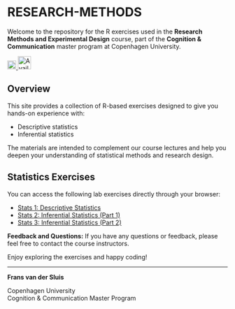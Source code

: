 # RESEARCH-METHODS

Welcome to the repository for the R exercises used in the **Research Methods and Experimental Design** course, part of the **Cognition & Communication** master program at Copenhagen University.

<p align="left">
  <a href="https://creativecommons.org/licenses/by-sa/4.0/">
    <img src="https://img.shields.io/badge/License-CC%20BY--SA%204.0-lightgrey.svg" height="20" alt="License: CC BY-SA 4.0">
  </a>
  <a href="https://fsluis.github.io/research-methods/">
    <img src="https://user-images.githubusercontent.com/33416429/92813512-27f0bb80-f376-11ea-8562-ee2b3e416aec.png" height="30" alt="Available on Github">
  </a>
</p>



## Overview

This site provides a collection of R-based exercises designed to give you hands-on experience with:
- Descriptive statistics
- Inferential statistics

The materials are intended to complement our course lectures and help you deepen your understanding of statistical methods and research design.

## Statistics Exercises

You can access the following lab exercises directly through your browser:

- [Stats 1: Descriptive Statistics](https://fsluis.github.io/research-methods/stats1_descriptive_stats.html)
- [Stats 2: Inferential Statistics (Part 1)](https://fsluis.github.io/research-methods/stats2_inferential_stats.html)
- [Stats 3: Inferential Statistics (Part 2)](https://fsluis.github.io/research-methods/stats3_inferential_stats.html)

**Feedback and Questions:** If you have any questions or feedback, please feel free to  contact the course instructors.

Enjoy exploring the exercises and happy coding!

---

**Frans van der Sluis**

Copenhagen University  
Cognition & Communication Master Program
